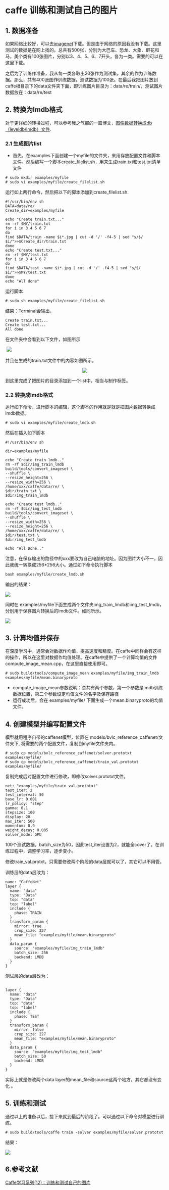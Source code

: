 # caffe 训练和测试自己的图片

## 1. 数据准备

如果网络比较好，可以去[imagenet](http://www.image-net.org/download-images)下载。但是由于网络的原因我没有下载。这里测试的数据是在网上找的。总共有500张，分别为大巴车、恐龙、大象、鲜花和马，美个类有100张图片，分别以3、4、5、6、7开头，各为一类。需要的可以在这里下载。

之后为了训练作准备，我从每一类各取出20张作为测试集，其余的作为训练数据。那么，共有400张图作训练数据，测试数据为100张。在最后我把图片放到caffe根目录下的data文件夹下面，即训练图片目录为：data/re/train/，测试图片数据放在：data/re/test

## 2. 转换为lmdb格式

对于更详细的转换过程，可以参考我之气那的一篇博文，[图像数据转换成db（leveldb/lmdb）文件](https://blog.csdn.net/weixin_41863685/article/details/81227955).

### 2.1 生成图片list

- 首先，在examples下面创建一个myfile的文件夹，来用存放配置文件和脚本文件。然后编写一个脚本create_filelist.sh，用来生成train.txt和test.txt清单文件

```
# sudo mkdir examples/myfile
# sudo vi examples/myfile/create_filelist.sh
```

运行如上两行命令，然后把以下的脚本添加到create_filelist.sh.

```
#!/usr/bin/env sh
DATA=data/re/
Create_dir=examples/myfile

echo "Create train.txt..."
rm -rf $MY/train.txt
for i in 3 4 5 6 7 
do
find $DATA/train -name $i*.jpg | cut -d '/' -f4-5 | sed "s/$/ $i/">>$Create_dir/train.txt
done
echo "Create test.txt..."
rm -rf $MY/test.txt
for i in 3 4 5 6 7
do
find $DATA/test -name $i*.jpg | cut -d '/' -f4-5 | sed "s/$/ $i/">>$MY/test.txt
done
echo "All done"
```

运行脚本

```
# sudo sh examples/myfile/create_filelist.sh
```

结果：Terminal会输出，

```
Create train.txt...
Create test.txt...
All done
```

在文件夹中会看到以下文件，如图所示

​                                                                        ![](https://raw.githubusercontent.com/zhi-z/DeepLearning/master/caffe/image/create_list_out.png)

并且在生成的train.txt文件中的内容如图所示。

<center>

![](https://raw.githubusercontent.com/zhi-z/DeepLearning/master/caffe/image/create_list_out_2.png)

</center>

到这里完成了把图片的目录添加到一个list中，相当与制作标签。

### 2.2 转换成lmdb格式

运行如下命令，进行脚本的编辑，这个脚本的作用就是就是把图片数据转换成lmdb数据。

```
# sudo vi examples/myfile/create_lmdb.sh
```

然后在插入如下脚本

```
#!/usr/bin/env sh

dir=examples/myfile

echo "Create train lmdb.."
rm -rf $dir/img_train_lmdb
build/tools/convert_imageset \
--shuffle \
--resize_height=256 \
--resize_width=256 \
/home/xxx/caffe/data/re/ \
$dir/train.txt \
$dir/img_train_lmdb

echo "Create test lmdb.."
rm -rf $dir/img_test_lmdb
build/tools/convert_imageset \
--shuffle \
--resize_width=256 \
--resize_height=256 \
/home/xxx/caffe/data/re/ \
$dir/test.txt \
$dir/img_test_lmdb

echo "All Done.."
```

注意，在保存输出的路径中的xxx要改为自己电脑的地址。因为图片大小不一，因此我统一转换成256*256大小。通过如下命令执行脚本

```
bash examples/myfile/create_lmdb.sh
```

输出的结果：

![](https://raw.githubusercontent.com/zhi-z/DeepLearning/master/caffe/image/caffe_re_out.png)

同时在 examples/myfile下面生成两个文件夹img_train_lmdb和img_test_lmdb，分别用于保存图片转换后的lmdb文件。如同所示。

![](https://raw.githubusercontent.com/zhi-z/DeepLearning/master/caffe/image/caffe_re_out_2.png)

## 3. 计算均值并保存

在深度学习中，通常会对数据作均值，提高速度和精度。在caffe中同样会有这样的操作，所以在这里对数据作均值处理。在caffe中提供了一个计算均值的文件compute_image_mean.cpp，在这里直接使用即可。

```
# sudo build/tools/compute_image_mean examples/myfile/img_train_lmdb examples/myfile/mean.binaryproto
```

- compute_image_mean参数说明：总共有两个参数，第一个参数是lmdb训练数据位置，第二个参数设定均值文件的名字及保存路径
- 运行成功后，会在 examples/myfile/ 下面生成一个mean.binaryproto的均值文件。

## 4. 创建模型并编写配置文件

模型就用程序自带的caffenet模型，位置在 models/bvlc_reference_caffenet/文件夹下, 将需要的两个配置文件，复制到myfile文件夹内。

```
# sudo cp models/bvlc_reference_caffenet/solver.prototxt examples/myfile/
# sudo cp models/bvlc_reference_caffenet/train_val.prototxt examples/myfile/
```

复制完成后对配置文件进行修改，即修改solver.prototxt文件。

```
net: "examples/myfile/train_val.prototxt"
test_iter: 2
test_interval: 50
base_lr: 0.001
lr_policy: "step"
gamma: 0.1
stepsize: 100
display: 20
max_iter: 500
momentum: 0.9
weight_decay: 0.005
solver_mode: GPU
```

100个测试数据，batch_size为50，因此test_iter设置为2，就能全cover了。在训练过程中，调整学习率，逐步变小。

修改train_val.protxt，只需要修改两个阶段的data层就可以了，其它可以不用管。

训练层的data层改为：

```
name: "CaffeNet"
layer {
  name: "data"
  type: "Data"
  top: "data"
  top: "label"
  include {
    phase: TRAIN
  }
  transform_param {
    mirror: true
    crop_size: 227
    mean_file: "examples/myfile/mean.binaryproto"
  }
  data_param {
    source: "examples/myfile/img_train_lmdb"
    batch_size: 256
    backend: LMDB
  }
}
```

测试层的data层改为：

```

layer {
  name: "data"
  type: "Data"
  top: "data"
  top: "label"
  include {
    phase: TEST
  }
  transform_param {
    mirror: false
    crop_size: 227
    mean_file: "examples/myfile/mean.binaryproto"
  }
  data_param {
    source: "examples/myfile/img_test_lmdb"
    batch_size: 50
    backend: LMDB
  }
}
```

实际上就是修改两个data layer的mean_file和source这两个地方，其它都没有变化 。

## 5. 训练和测试

通过以上的准备以后，接下来就到最后的阶段了。可以通过以下命令对模型进行训练。

```
# sudo build/tools/caffe train -solver examples/myfile/solver.prototxt
```

结果：

![](https://raw.githubusercontent.com/zhi-z/DeepLearning/master/caffe/image/train_out.png)



## 6.参考文献

[Caffe学习系列(12)：训练和测试自己的图片](https://www.cnblogs.com/denny402/p/5083300.html)